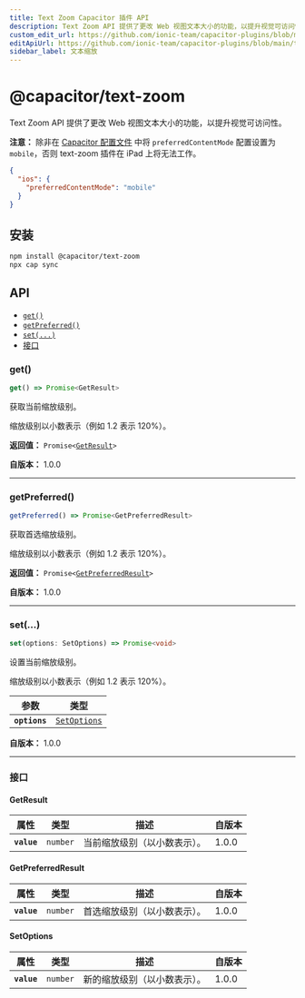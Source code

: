 ```yaml
---
title: Text Zoom Capacitor 插件 API
description: Text Zoom API 提供了更改 Web 视图文本大小的功能，以提升视觉可访问性。
custom_edit_url: https://github.com/ionic-team/capacitor-plugins/blob/main/text-zoom/README.md
editApiUrl: https://github.com/ionic-team/capacitor-plugins/blob/main/text-zoom/src/definitions.ts
sidebar_label: 文本缩放
---
```


# @capacitor/text-zoom

Text Zoom API 提供了更改 Web 视图文本大小的功能，以提升视觉可访问性。

**注意：** 除非在 [Capacitor 配置文件](https://capacitorjs.com/docs/config) 中将 `preferredContentMode` 配置设置为 `mobile`，否则 text-zoom 插件在 iPad 上将无法工作。

```json
{
  "ios": {
    "preferredContentMode": "mobile"
  }
}
```

## 安装

```bash
npm install @capacitor/text-zoom
npx cap sync
```

## API

<docgen-index>

* [`get()`](#get)
* [`getPreferred()`](#getpreferred)
* [`set(...)`](#set)
* [接口](#interfaces)

</docgen-index>

<docgen-api>
<!--Update the source file JSDoc comments and rerun docgen to update the docs below-->

### get()

```typescript
get() => Promise<GetResult>
```

获取当前缩放级别。

缩放级别以小数表示（例如 1.2 表示 120%）。

**返回值：** <code>Promise&lt;<a href="#getresult">GetResult</a>&gt;</code>

**自版本：** 1.0.0

--------------------


### getPreferred()

```typescript
getPreferred() => Promise<GetPreferredResult>
```

获取首选缩放级别。

缩放级别以小数表示（例如 1.2 表示 120%）。

**返回值：** <code>Promise&lt;<a href="#getpreferredresult">GetPreferredResult</a>&gt;</code>

**自版本：** 1.0.0

--------------------


### set(...)

```typescript
set(options: SetOptions) => Promise<void>
```

设置当前缩放级别。

缩放级别以小数表示（例如 1.2 表示 120%）。

| 参数            | 类型                                                |
| --------------- | --------------------------------------------------- |
| **`options`**   | <code><a href="#setoptions">SetOptions</a></code>   |

**自版本：** 1.0.0

--------------------


### 接口


#### GetResult

| 属性           | 类型                 | 描述                                         | 自版本 |
| -------------- | -------------------- | -------------------------------------------- | ----- |
| **`value`**    | <code>number</code>  | 当前缩放级别（以小数表示）。                 | 1.0.0 |


#### GetPreferredResult

| 属性           | 类型                 | 描述                                           | 自版本 |
| -------------- | -------------------- | ---------------------------------------------- | ----- |
| **`value`**    | <code>number</code>  | 首选缩放级别（以小数表示）。                   | 1.0.0 |


#### SetOptions

| 属性           | 类型                 | 描述                                     | 自版本 |
| -------------- | -------------------- | ---------------------------------------- | ----- |
| **`value`**    | <code>number</code>  | 新的缩放级别（以小数表示）。             | 1.0.0 |

</docgen-api>